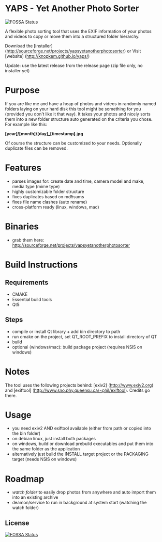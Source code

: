 # YAPS - Yet Another Photo Sorter
[![FOSSA Status](https://app.fossa.io/api/projects/git%2Bgithub.com%2Fknopkem%2Fyaps.svg?type=shield)](https://app.fossa.io/projects/git%2Bgithub.com%2Fknopkem%2Fyaps?ref=badge_shield)


A flexible photo sorting tool that uses the EXIF information of your photos and videos to copy or move them into a structured folder hierarchy.

Download the [installer] (http://sourceforge.net/projects/yapsyetanotherphotosorter)
or
Visit [website] (http://knopkem.github.io/yaps/)

Update: use the latest release from the release page (zip file only, no installer yet)

# Purpose

If you are like me and have a heap of photos and videos in randomly named folders laying on your hard disk this tool might be something for you  (provided you don't like it that way). It takes your photos and nicely sorts them into a new folder structure auto generated on the criteria you chose. For example like this:

**[year]/[month]/[day]_[timestamp].jpg**

Of course the structure can be customized to your needs. Optionally duplicate files can be removed.

# Features

* parses images for: create date and time, camera model and make, media type (mime type)
* highly customizable folder structure
* fixes duplicates based on md5sums
* fixes file name clashes (auto rename)
* cross-platform ready (linux, windows, mac) 

# Binaries

* grab them here: http://sourceforge.net/projects/yapsyetanotherphotosorter

# Build Instructions

## Requirements
* CMAKE
* Essential build tools
* Qt5

## Steps
* compile or install Qt library + add bin directory to path
* run cmake on the project, set QT_ROOT_PREFIX to install directory of QT
* build
* optional (windows/mac): build package project (requires NSIS on windows)

# Notes

The tool uses the following projects behind: [exiv2] (http://www.exiv2.org) and [exiftool] (http://www.sno.phy.queensu.ca/~phil/exiftool). 
Credits go there.

# Usage

* you need exiv2 AND exiftool available (either from path or copied into the bin folder)
* on debian linux, just install both packages
* on windows, build or download prebuild executables and put them into the same folder as the application
* alternatively just build the INSTALL target project or the PACKAGING target (needs NSIS on windows)

# Roadmap

* *watch folder* to easily drop photos from anywhere and auto import them into an existing archive
* deamon/service to run in background at system start (watching the watch folder)


## License
[![FOSSA Status](https://app.fossa.io/api/projects/git%2Bgithub.com%2Fknopkem%2Fyaps.svg?type=large)](https://app.fossa.io/projects/git%2Bgithub.com%2Fknopkem%2Fyaps?ref=badge_large)